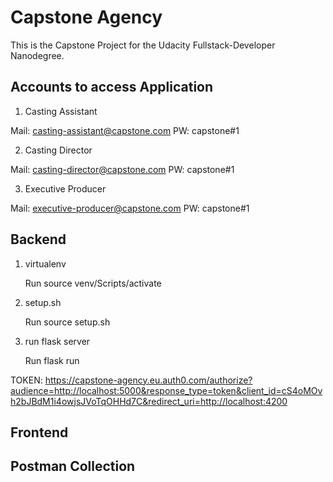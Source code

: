 # Capstone Agency

This is the Capstone Project for the Udacity Fullstack-Developer Nanodegree.

## Accounts to access Application

1. Casting Assistant

Mail: casting-assistant@capstone.com
PW: capstone#1

2. Casting Director

Mail: casting-director@capstone.com
PW: capstone#1

3. Executive Producer

Mail: executive-producer@capstone.com
PW: capstone#1

## Backend

1. virtualenv

   Run source venv/Scripts/activate

2. setup.sh

   Run source setup.sh

3. run flask server

   Run flask run

TOKEN:
https://capstone-agency.eu.auth0.com/authorize?audience=http://localhost:5000&response_type=token&client_id=cS4oMOvh2bJBdM1i4owjsJVoTqOHHd7C&redirect_uri=http://localhost:4200

## Frontend

## Postman Collection
